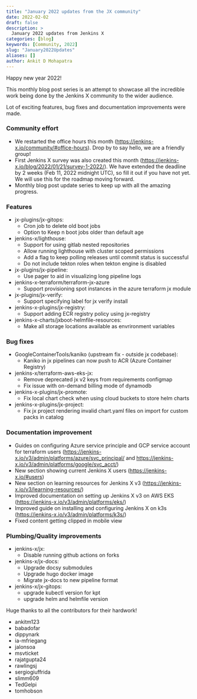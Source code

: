 ```yaml
---
title: "January 2022 updates from the JX community"
date: 2022-02-02
draft: false
description: >
  January 2022 updates from Jenkins X
categories: [blog]
keywords: [Community, 2022]
slug: "January2022Updates"
aliases: []
author: Ankit D Mohapatra
---
```


Happy new year 2022!

This monthly blog post series is an attempt to showcase all the incredible work being done by the Jenkins X community to the wider audience.

Lot of exciting features, bug fixes and documentation improvements were made.

### Community effort

- We restarted the office hours this month (https://jenkins-x.io/community/#office-hours). Drop by to say hello, we are a friendly group!
- First Jenkins X survey was also created this month (https://jenkins-x.io/blog/2022/01/21/survey-1-2022/). We have extended the deadline by 2 weeks (Feb 11, 2022 midnight UTC), so fill it out if you have not yet. We will use this for the roadmap moving forward.
- Monthly blog post update series to keep up with all the amazing progress.

### Features

- jx-plugins/jx-gitops:
  - Cron job to delete old boot jobs
  - Option to Keep n boot jobs older than default age
- jenkins-x/lighthouse:
  - Support for using gitlab nested repositories
  - Allow running lighthouse with cluster scoped permissions
  - Add a flag to keep polling releases until commit status is successful
  - Do not include tekton roles when tekton engine is disabled
- jx-plugins/jx-pipeline:
  - Use pager to aid in visualizing long pipeline logs
- jenkins-x-terraform/terraform-jx-azure
  - Support provisioning spot instances in the azure terraform jx module
- jx-plugins/jx-verify:
  - Support specifying label for jx verify install
- jenkins-x-plugins/jx-registry:
  - Support adding ECR registry policy using jx-registry
- jenkins-x-charts/jxboot-helmfile-resources:
  - Make all storage locations available as envrironment variables

### Bug fixes

- GoogleContainerTools/kaniko (upstream fix - outside jx codebase):
  - Kaniko in jx pipelines can now push to ACR (Azure Container Registry)
- jenkins-x/terraform-aws-eks-jx:
  - Remove deprecated jx v2 keys from requirements configmap
  - Fix issue with on-demand billing mode of dynamodb
- jenkins-x-plugins/jx-promote:
  - Fix local chart check when using cloud buckets to store helm charts
- jenkins-x-plugins/jx-project:
  - Fix jx project rendering invalid chart.yaml files on import for custom packs in catalog

### Documentation improvement

- Guides on configuring Azure service principle and GCP service account for terraform users (https://jenkins-x.io/v3/admin/platforms/azure/svc_principal/ and https://jenkins-x.io/v3/admin/platforms/google/svc_acct/)
- New section showing current Jenkins X users (https://jenkins-x.io/#users)
- New section on learning resources for Jenkins X v3 (https://jenkins-x.io/v3/learning-resources/)
- Improved documentation on setting up Jenkins X v3 on AWS EKS (https://jenkins-x.io/v3/admin/platforms/eks/)
- Improved guide on installing and configuring Jenkins X on k3s (https://jenkins-x.io/v3/admin/platforms/k3s/)
- Fixed content getting clipped in mobile view

### Plumbing/Quality improvements

- jenkins-x/jx:
  - Disable running github actions on forks
- jenkins-x/jx-docs:
  - Upgrade docsy submodules
  - Upgrade hugo docker image
  - Migrate jx-docs to new pipeline format
- jenkins-x/jx-gitops:
  - upgrade kubectl version for kpt
  - upgrade helm and helmfile version

Huge thanks to all the contributors for their hardwork!

- ankitm123
- babadofar
- dippynark
- ia-mfriegang
- jalonsoa
- msvticket
- rajatgupta24
- rawlingsj
- sergiogiuffrida
- slimm609
- TedGelpi
- tomhobson
